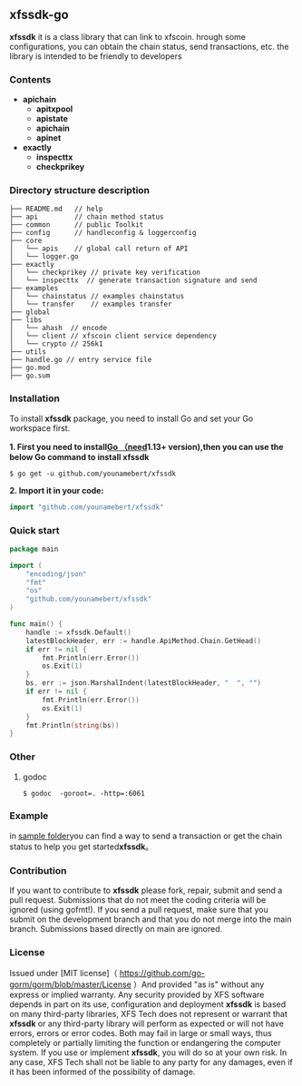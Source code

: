 ## xfssdk-go

**xfssdk** it is a class library that can link to xfscoin. hrough some configurations, you can obtain the chain status, send transactions, etc. the library is intended to be friendly to developers	

### Contents

- **apichain**
  - **apitxpool**
  - **apistate**
  - **apichain**
  - **apinet**
- **exactly**
  - **inspecttx**
  - **checkprikey**

### Directory structure description

```
├── README.md   // help
├── api         // chain method status
├── common      // public Toolkit 
├── config      // handleconfig & loggerconfig
├── core            
│   └── apis    // global call return of API
│   └── logger.go
├── exactly 
│   └── checkprikey // private key verification
│   └── inspecttx  // generate transaction signature and send
├── examples
│   └── chainstatus // examples chainstatus
│   └── transfer    // examples transfer
├── global
├── libs
│   └── ahash  // encode
│   └── client // xfscoin client service dependency
│   └── crypto // 256k1
├── utils
├── handle.go // entry service file
├── go.mod
├── go.sum
```



### Installation

To install **xfssdk** package, you need to install Go and set your Go workspace first.

**1. First you need to install[Go （need](https://golang.org/)**1.13+ version**),then you can use the below Go command to install xfssdk**

```shell
$ go get -u github.com/younamebert/xfssdk
```

**2. Import it in your code:**

```go
import "github.com/younamebert/xfssdk"
```

### Quick start

```go
package main

import (
	"encoding/json"
	"fmt"
	"os"
	"github.com/younamebert/xfssdk"
)

func main() {
	handle := xfssdk.Default()
	latestBlockHeader, err := handle.ApiMethod.Chain.GetHead()
	if err != nil {
		fmt.Println(err.Error())
		os.Exit(1)
	}
	bs, err := json.MarshalIndent(latestBlockHeader, "  ", "")
	if err != nil {
		fmt.Println(err.Error())
		os.Exit(1)
	}
	fmt.Println(string(bs))
}

```

### Other

1. godoc

   ```shell
   $ godoc  -goroot=. -http=:6061
   ```

### Example

in [sample folder](https://github.com/younamebert/xfssdk/tree/main/examples)you can find a way to send a transaction or get the chain status to help you get started**xfssdk**。

### Contribution

If you want to contribute to **xfssdk** please fork, repair, submit and send a pull request. Submissions that do not meet the coding criteria will be ignored (using gofmt!). If you send a pull request, make sure that you submit on the development branch and that you do not merge into the main branch. Submissions based directly on main are ignored.

### License

Issued under [MIT license]（ https://github.com/go-gorm/gorm/blob/master/License ）And provided "as is" without any express or implied warranty. Any security provided by XFS software depends in part on its use, configuration and deployment **xfssdk** is based on many third-party libraries, XFS Tech does not represent or warrant that **xfssdk** or any third-party library will perform as expected or will not have errors, errors or error codes. Both may fail in large or small ways, thus completely or partially limiting the function or endangering the computer system. If you use or implement **xfssdk**, you will do so at your own risk. In any case, XFS Tech shall not be liable to any party for any damages, even if it has been informed of the possibility of damage.

